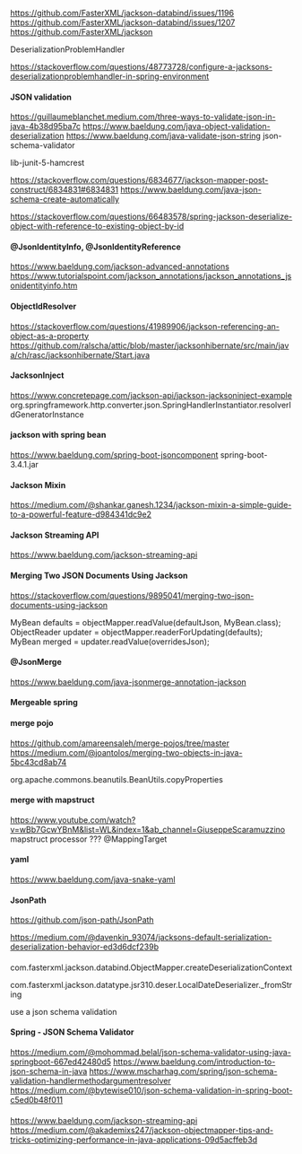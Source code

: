 https://github.com/FasterXML/jackson-databind/issues/1196
https://github.com/FasterXML/jackson-databind/issues/1207
https://github.com/FasterXML/jackson

DeserializationProblemHandler

https://stackoverflow.com/questions/48773728/configure-a-jacksons-deserializationproblemhandler-in-spring-environment

#### JSON validation

https://guillaumeblanchet.medium.com/three-ways-to-validate-json-in-java-4b38d95ba7c
https://www.baeldung.com/java-object-validation-deserialization
https://www.baeldung.com/java-validate-json-string
json-schema-validator


lib-junit-5-hamcrest


https://stackoverflow.com/questions/6834677/jackson-mapper-post-construct/6834831#6834831
https://www.baeldung.com/java-json-schema-create-automatically

https://stackoverflow.com/questions/66483578/spring-jackson-deserialize-object-with-reference-to-existing-object-by-id

#### @JsonIdentityInfo, @JsonIdentityReference
https://www.baeldung.com/jackson-advanced-annotations
https://www.tutorialspoint.com/jackson_annotations/jackson_annotations_jsonidentityinfo.htm

#### ObjectIdResolver
https://stackoverflow.com/questions/41989906/jackson-referencing-an-object-as-a-property
https://github.com/ralscha/attic/blob/master/jacksonhibernate/src/main/java/ch/rasc/jacksonhibernate/Start.java

#### JacksonInject
https://www.concretepage.com/jackson-api/jackson-jacksoninject-example
org.springframework.http.converter.json.SpringHandlerInstantiator.resolverIdGeneratorInstance

#### jackson with spring bean
https://www.baeldung.com/spring-boot-jsoncomponent
spring-boot-3.4.1.jar

#### Jackson Mixin
https://medium.com/@shankar.ganesh.1234/jackson-mixin-a-simple-guide-to-a-powerful-feature-d984341dc9e2

#### Jackson Streaming API
https://www.baeldung.com/jackson-streaming-api

#### Merging Two JSON Documents Using Jackson
https://stackoverflow.com/questions/9895041/merging-two-json-documents-using-jackson

MyBean defaults = objectMapper.readValue(defaultJson, MyBean.class);
ObjectReader updater = objectMapper.readerForUpdating(defaults);
MyBean merged = updater.readValue(overridesJson);

#### @JsonMerge
https://www.baeldung.com/java-jsonmerge-annotation-jackson

#### Mergeable spring

#### merge pojo
https://github.com/amareensaleh/merge-pojos/tree/master
https://medium.com/@joantolos/merging-two-objects-in-java-5bc43cd8ab74

org.apache.commons.beanutils.BeanUtils.copyProperties

#### merge with mapstruct
https://www.youtube.com/watch?v=wBb7GcwYBnM&list=WL&index=1&ab_channel=GiuseppeScaramuzzino
mapstruct processor ???
@MappingTarget

#### yaml
https://www.baeldung.com/java-snake-yaml 

#### JsonPath
https://github.com/json-path/JsonPath

https://medium.com/@davenkin_93074/jacksons-default-serialization-deserialization-behavior-ed3d6dcf239b

####

com.fasterxml.jackson.databind.ObjectMapper.createDeserializationContext

com.fasterxml.jackson.datatype.jsr310.deser.LocalDateDeserializer._fromString

use a json schema validation

#### Spring - JSON Schema Validator
https://medium.com/@mohommad.belal/json-schema-validator-using-java-springboot-667ed42480d5
https://www.baeldung.com/introduction-to-json-schema-in-java
https://www.mscharhag.com/spring/json-schema-validation-handlermethodargumentresolver
https://medium.com/@bytewise010/json-schema-validation-in-spring-boot-c5ed0b48f011

####

https://www.baeldung.com/jackson-streaming-api
https://medium.com/@akademixs247/jackson-objectmapper-tips-and-tricks-optimizing-performance-in-java-applications-09d5acffeb3d
